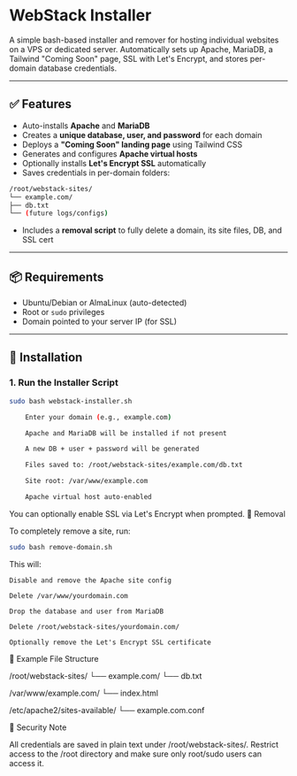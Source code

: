 # WebStack Installer

A simple bash-based installer and remover for hosting individual websites on a VPS or dedicated server. Automatically sets up Apache, MariaDB, a Tailwind "Coming Soon" page, SSL with Let's Encrypt, and stores per-domain database credentials.

---

## ✅ Features

- Auto-installs **Apache** and **MariaDB**
- Creates a **unique database, user, and password** for each domain
- Deploys a **"Coming Soon" landing page** using Tailwind CSS
- Generates and configures **Apache virtual hosts**
- Optionally installs **Let's Encrypt SSL** automatically
- Saves credentials in per-domain folders:

```bash
/root/webstack-sites/
└── example.com/
├── db.txt
└── (future logs/configs)
```
- Includes a **removal script** to fully delete a domain, its site files, DB, and SSL cert

---

## 📦 Requirements

- Ubuntu/Debian or AlmaLinux (auto-detected)
- Root or `sudo` privileges
- Domain pointed to your server IP (for SSL)

---

## 🚀 Installation

### 1. Run the Installer Script

```bash
sudo bash webstack-installer.sh

    Enter your domain (e.g., example.com)

    Apache and MariaDB will be installed if not present

    A new DB + user + password will be generated

    Files saved to: /root/webstack-sites/example.com/db.txt

    Site root: /var/www/example.com

    Apache virtual host auto-enabled
```
You can optionally enable SSL via Let's Encrypt when prompted.
🧹 Removal

To completely remove a site, run:
```bash
sudo bash remove-domain.sh
```
This will:

    Disable and remove the Apache site config

    Delete /var/www/yourdomain.com

    Drop the database and user from MariaDB

    Delete /root/webstack-sites/yourdomain.com/

    Optionally remove the Let's Encrypt SSL certificate

📁 Example File Structure

/root/webstack-sites/
└── example.com/
    └── db.txt

/var/www/example.com/
└── index.html

/etc/apache2/sites-available/
└── example.com.conf

🔐 Security Note

All credentials are saved in plain text under /root/webstack-sites/. Restrict access to the /root directory and make sure only root/sudo users can access it.
